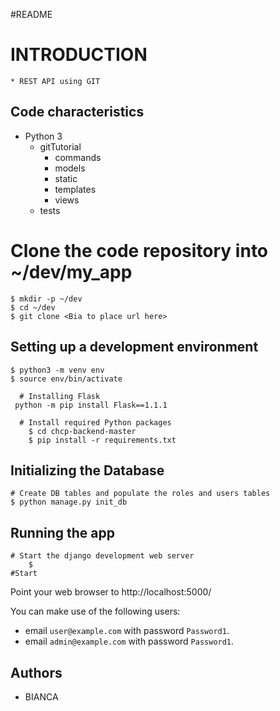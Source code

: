 #README

# INTRODUCTION
    * REST API using GIT

## Code characteristics

* Python 3
    * gitTutorial
        * commands
        * models
        * static
        * templates
        * views
    * tests

# Clone the code repository into ~/dev/my_app
    $ mkdir -p ~/dev
    $ cd ~/dev
    $ git clone <Bia to place url here>


## Setting up a development environment

	$ python3 -m venv env
	$ source env/bin/activate

      # Installing Flask
	 python -m pip install Flask==1.1.1

      # Install required Python packages
    	$ cd chcp-backend-master
    	$ pip install -r requirements.txt

## Initializing the Database

    # Create DB tables and populate the roles and users tables
    $ python manage.py init_db


## Running the app

    # Start the django development web server
        $
	#Start


Point your web browser to http://localhost:5000/

You can make use of the following users:
- email `user@example.com` with password `Password1`.
- email `admin@example.com` with password `Password1`.


## Authors

- BIANCA